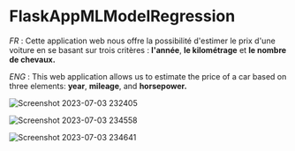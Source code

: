 # FlaskAppMLModelRegression
*FR* : Cette application web nous offre la possibilité d'estimer le prix d'une voiture en se basant sur trois critères : **l'année**, **le kilométrage** et **le nombre de chevaux.**

*ENG* : This web application allows us to estimate the price of a car based on three elements: **year**, **mileage**, and **horsepower.** 

![Screenshot 2023-07-03 232405](https://github.com/MohamedTR01/FlaskAppMLModelRegression/assets/119167993/c0e5f0a8-72ea-4937-8b41-076ef8292cdb)

![Screenshot 2023-07-03 234558](https://github.com/MohamedTR01/FlaskAppMLModelRegression/assets/119167993/29093103-20ee-4e0c-8f09-10696654ffc2)

![Screenshot 2023-07-03 234641](https://github.com/MohamedTR01/FlaskAppMLModelRegression/assets/119167993/0c73cb90-0ae7-4394-86c9-6342465f22b6)
